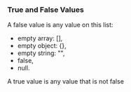 ### True and False Values

A false value is any value on this list:

- empty array: [],
- empty object: {},
- empty string: "",
- false,
- null.

A true value is any value that is not false
